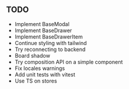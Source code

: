 ## TODO

- Implement BaseModal
- Implement BaseDrawer
- Implement BaseDrawerItem
- Continue styling with tailwind
- Try reconnecting to backend
- Board shadow
- Try composition API on a simple component
- Fix locales warnings
- Add unit tests with vitest
- Use TS on stores

